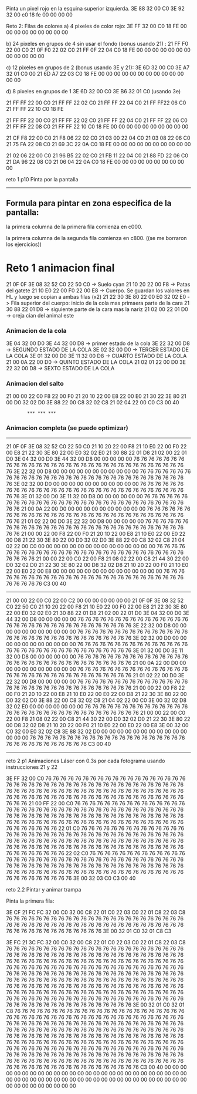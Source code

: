 Pinta un pixel rojo en la esquina superior izquierda.
3E 88 32 00 C0 3E 92 32 00 c0 18 fe 00 00 00 00

Reto 2: Filas de colores
a)
4 pixeles de color rojo:
3E FF 32 00 C0 18 FE 00 00 00 00 00 00 00 00 00

b)
24 pixeles en grupos de 4 sin usar el fondo (bonus usando 21) :
21 FF F0 22 00 C0 21 0F F0 22 02 C0 21 FF 0F 22 
04 C0 18 FE 00 00 00 00 00 00 00 00 00 00 00 00

c)
12 pixeles en grupos de 2 (bonus usando 3E y 21):
3E 6D 32 00 C0 3E A7 32 01 C0 00 21 6D A7 22 03
C0 18 FE 00 00 00 00 00 00 00 00 00 00 00 00 00

d)
8 pixeles en grupos de 1
3E 6D 32 00 C0 3E B6 32 01 C0 (usando 3e)

21 FF FF 22 00 C0 21 FF FF 22 02 C0 21 FF FF 22 04 C0 21 FF FF22 06 C0 21 FF FF 22 10 C0 18 FE

21 FF FF 22 00 C0 21 FF FF 22 02 C0 21 FF FF 22 04 C0 21 FF FF 22 06 C0 21 FF FF 22 08 C0 21 FF FF 22 10 C0 18 FE 00 00 00 00 00 00 00 00 00 00

21 CF F8 22 00 C0 21 F8 06 22 02 C0 21 03 00 22 04 C0 21 03 08 22 06 C0 21 75 FA 22 08 C0 21 69 3C 22 0A C0 18 FE 00 00 00 00 00 00 00 00 00 00

21 02 06 22 00 C0 21 96 B5 22 02 C0 21 FB 11 22 04 C0 21 88 FD 22 06 C0 21 DA 96 22 08 C0 21 06 04 22 0A C0 18 FE 00 00 00 00 00 00 00 00 00 00




reto 1 p10 Pinta por la pantalla

-----
Formula para pintar en zona especifica de la pantalla:
-----


la primera columna de la primera fila comienza en c000.

la primera columna de la segunda fila comienza en c800.
((se me borraron los ejercicios))

# Reto 1 animacion final

21 0F 0F 3E 08 32 52 C0 22 50 C0 -> Suelo cyan
21 10 20 22 00 F8 -> Patas del gatete
21 10 E0 22 00 F0 22 00 E8 -> Cuerpo. Se guardan los valores en HL y luego se copian a ambas filas (x2)
21 22 30 3E 80 22 00 E0 32 02 E0 -> Fila superior del cuerpo: inicio de la cola mas primaera parte de la cara
21 30 88 22 01 D8 -> siguiente parte de la cara mas la nariz
21 02 00 22 01 D0 -> oreja cian del animal este

### Animacion de la cola
3E 04 32 00 D0 3E 44 32 00 D8 -> primer estado de la cola
3E 22 32 00 D8 -> SEGUNDO ESTADO DE LA COLA
3E 02 32 00 D0 -> TERCER ESTADO DE LA COLA
3E 01 32 00 D0 3E 11 32 00 D8 -> CUARTO ESTADO DE LA COLA
21 00 0A 22 00 D0 -> QUINTO ESTADO DE LA COLA
21 02 01 22 00 D0 3E 22 32 00 D8 -> SEXTO ESTADO DE LA COLA

### Animacion del salto
21 00 00 22 00 F8 22 00 F0 21 20 10 22 00 E8 22 00 E0 21 30 22 3E 80 21 00 D0 32 02 D0 3E 88 22 00 C8 32 02 C8 21 02 04 22 00 C0 C3 00 40




			*** *** ***
### Animacion completa (se puede optimizar)

-	-	-	-	-	-	-
21 0F 0F 3E 08 32 52 C0 22 50 C0 21 10 20 22 00 F8 21 10 E0 22 00 F0 22 00 E8 21 22 30 3E 80 22 00 E0 32 02 E0 21 30 88 22 01 D8 21 02 00 22 01 D0 3E 04 32 00 D0 3E 44 32 00 D8 00 00 00 00 00 76 76 76 76 76 76 76 76 76 76 76 76 76 76 76 76 76 76 76 76 76 76 76 76 76 76 76 76 76 76 76 76 3E 22 32 00 D8 00 00 00 00 00 00 00 00 00 00 00 76 76 76 76 76 76 76 76 76 76 76 76 76 76 76 76 76 76 76 76 76 76 76 76 76 76 76 76 76 76 76 76 3E 02 32 00 D0 00 00 00 00 00 00 00 00 00 00 00 76 76 76 76 76 76 76 76 76 76 76 76 76 76 76 76 76 76 76 76 76 76 76 76 76 76 76 76 76 76 76 76 3E 01 32 00 D0 3E 11 32 00 D8 00 00 00 00 00 00 76 76 76 76 76 76 76 76 76 76 76 76 76 76 76 76 76 76 76 76 76 76 76 76 76 76 76 76 76 76 76 76 21 00 0A 22 00 D0 00 00 00 00 00 00 00 00 00 00 76 76 76 76 76 76 76 76 76 76 76 76 76 76 76 76 76 76 76 76 76 76 76 76 76 76 76 76 76 76 76 76 21 01 02 22 00 D0 3E 22 32 00 D8 00 00 00 00 00 76 76 76 76 76 76 76 76 76 76 76 76 76 76 76 76 76 76 76 76 76 76 76 76 76 76 76 76 76 76 76 76 21 00 00 22 00 F8 22 00 F0 21 20 10 22 00 E8 21 10 E0 22 00 E0 22 00 D8 21 22 30 3E 80 22 00 D0 32 02 D0 3E 88 22 00 C8 32 02 C8 21 04 02 22 00 C0 00 00 00 00 00 00 00 00 00 00 00 00 00 00 00 76 76 76 76 76 76 76 76 76 76 76 76 76 76 76 76 76 76 76 76 76 76 76 76 76 76 76 76 76 76 76 76 21 00 00 22 00 C0 22 00 F8 21 08 02 22 00 C8 21 44 30 22 00 D0 32 02 D0 21 22 30 3E 80 22 00 D8 32 02 D8 21 10 20 22 00 F0 21 10 E0 22 00 E0 22 00 E8 00 00 00 00 00 00 00 00 00 00 00 00 00 00 76 76 76 76 76 76 76 76 76 76 76 76 76 76 76 76 76 76 76 76 76 76 76 76 76 76 76 76 76 76 76 76 C3 00 40

-	-	-	-	-	-	-
21 00 00 22 00 C0 22 00 C2 00 00 00 00 00 00 00
21 0F 0F 3E 08 32 52 C0 22 50 C0 21 10 20 22 00 F8 21 10 E0 22 00 F0 22 00 E8 21 22 30 3E 80 22 00 E0 32 02 E0 21 30 88 22 01 D8 21 02 00 22 01 D0 3E 04 32 00 D0 3E 44 32 00 D8 00 00 00 00 00 76 76 76 76 76 76 76 76 76 76 76 76 76 76 76 76 76 76 76 76 76 76 76 76 76 76 76 76 76 76 76 76 3E 22 32 00 D8 00 00 00 00 00 00 00 00 00 00 00 76 76 76 76 76 76 76 76 76 76 76 76 76 76 76 76 76 76 76 76 76 76 76 76 76 76 76 76 76 76 76 76 3E 02 32 00 D0 00 00 00 00 00 00 00 00 00 00 00 76 76 76 76 76 76 76 76 76 76 76 76 76 76 76 76 76 76 76 76 76 76 76 76 76 76 76 76 76 76 76 76 3E 01 32 00 D0 3E 11 32 00 D8 00 00 00 00 00 00 76 76 76 76 76 76 76 76 76 76 76 76 76 76 76 76 76 76 76 76 76 76 76 76 76 76 76 76 76 76 76 76 21 00 0A 22 00 D0 00 00 00 00 00 00 00 00 00 00 76 76 76 76 76 76 76 76 76 76 76 76 76 76 76 76 76 76 76 76 76 76 76 76 76 76 76 76 76 76 76 76 21 01 02 22 00 D0 3E 22 32 00 D8 00 00 00 00 00 76 76 76 76 76 76 76 76 76 76 76 76 76 76 76 76 76 76 76 76 76 76 76 76 76 76 76 76 76 76 76 76 21 00 00 22 00 F8 22 00 F0 21 20 10 22 00 E8 21 10 E0 22 00 E0 22 00 D8 21 22 30 3E 80 22 00 D0 32 02 D0 3E 88 22 00 C8 32 02 C8 21 04 02 22 00 C0 3E 00 32 02 D8 32 02 E0 00 00 00 00 00 00 00 76 76 76 76 76 76 76 76 76 76 76 76 76 76 76 76 76 76 76 76 76 76 76 76 76 76 76 76 76 76 76 76 
21 00 00 22 00 C0 22 00 F8 21 08 02 22 00 C8 21 44 30 22 00 D0 32 02 D0 21 22 30 3E 80 22 00 D8 32 02 D8 21 10 20 22 00 F0 21 10 E0 22 00 E0 22 00 E8 3E 00 32 00 C0 32 00 E0 32 02 C8 3E 88 32 02 D0 00 00 00 00 00 00 00 00 00 00 00 00 00 00 
76 76 76 76 76 76 76 76 76 76 76 76 76 76 76 76 76 76 76 76 76 76 76 76 76 76 76 76 76 76 76 76 
C3 00 40


------------------------------------------------------------

reto 2 p1 Animaciones
Láser con 0.3s por cada fotograma usando instrucciones 21 y 22

3E FF 32 00 C0 76 76 76 76 76 76 76 76 76 76 76 76 76 76 76 76 76 76 76 76 76 76 76 76 76 76 76 76 76 76 76 76 76 76 76 76 76 76 76 76 76 76 76 76 76 76 76 76 76 76 76 76 76 76 76 76 76 76 76 76 76 76 76 76 76 76 76 76 76 76 76 76 76 76 76 76 76 76 76 76 76 76 76 76 76 76 76 76 76 76 76 76 76 76 21 00 FF 22 00 C0 76 76 76 76 76 76 76 76 76 76 76 76 76 76 76 76 76 76 76 76 76 76 76 76 76 76 76 76 76 76 76 76 76 76 76 76 76 76 76 76 76 76 76 76 76 76 76 76 76 76 76 76 76 76 76 76 76 76 76 76 76 76 76 76 76 76 76 76 76 76 76 76 76 76 76 76 76 76 76 76 76 76 76 76 76 76 76 76 76 76 76 76 76 76 22 01 C0 76 76 76 76 76 76 76 76 76 76 76 76 76 76 76 76 76 76 76 76 76 76 76 76 76 76 76 76 76 76 76 76 76 76 76 76 76 76 76 76 76 76 76 76 76 76 76 76 76 76 76 76 76 76 76 76 76 76 76 76 76 76 76 76 76 76 76 76 76 76 76 76 76 76 76 76 76 76 76 76 76 76 76 76 76 76 76 76 76 76 76 76 76 76 22 02 C0 76 76 76 76 76 76 76 76 76 76 76 76 76 76 76 76 76 76 76 76 76 76 76 76 76 76 76 76 76 76 76 76 76 76 76 76 76 76 76 76 76 76 76 76 76 76 76 76 76 76 76 76 76 76 76 76 76 76 76 76 76 76 76 76 76 76 76 76 76 76 76 76 76 76 76 76 76 76 76 76 76 76 76 76 76 76 76 76 76 76 76 76 76 76 3E 00 32 03 C0 C3 00 40


reto 2.2
Pintar y animar trampa

Pinta la primera fila:

3E CF 21 FC FC 32 00 C0 32 00 C8 22 01 C0 22 03 C0 22 01 C8 22 03 C8 76 76 76 76 76 76 76 76 76 76 76 76 76 76 76 76 76 76 76 76 76 76 76 76 76 76 76 76 76 76 76 76 76 76 76 76 76 76 76 76 76 76 76 76 76 76 76 76 76 76 76 76 76 76 76 76 76 76 76 76 76 3E 00 32 01 C0 32 01 C8 C3

3E FC 21 3C FC 32 00 C0 32 00 C8 22 01 C0 22 03 C0 22 01 C8 22 03 C8 76 76 76 76 76 76 76 76 76 76 76 76 76 76 76 76 76 76 76 76 76 76 76 76 76 76 76 76 76 76 76 76 76 76 76 76 76 76 76 76 76 76 76 76 76 76 76 76 76 76 76 76 76 76 76 76 76 76 76 76 76 76 76 76 76 76 76 76 76 76 76 76 76 76 76 76 76 76 76 76 76 76 76 76 76 76 76 76 76 76 76 76 76 76 76 76 76 76 76 76 76 76 76 76 76 76 76 76 76 76 76 76 76 76 76 76 76 76 76 76 76 76 76 76 76 76 76 76 76 76 76 76 76 76 76 76 76 76 76 76 76 76 76 76 76 76 76 76 76 76 76 76 76 76 76 76 76 76 76 76 76 76 76 76 76 76 76 76 76 76 76 76 76 76 76 76 76 76 76 76 76 76 76 76 76 76 76 76 76 76 76 76 76 76 76 76 76 76 76 76 76 76 76 76 76 76 76 76 76 76 76 76 76 76 76 76 76 76 76 76 76 76 76 76 76 76 76 76 76 76 76 76 76 3E 00 32 01 C0 32 01 C8 76 76 76 76 76 76 76 76 76 76 76 76 76 76 76 76 76 76 76 76 76 76 76 76 76 76 76 76 76 76 76 76 76 76 76 76 76 76 76 76 76 76 76 76 76 76 76 76 76 76 76 76 76 76 76 76 76 76 76 76 76 76 76 76 76 76 76 76 76 76 76 76 76 76 76 76 76 76 76 76 76 76 76 76 76 76 76 76 76 76 76 76 76 76 76 76 76 76 76 76 76 76 76 76 76 76 76 76 76 76 76 76 76 76 76 76 76 76 76 76 76 76 76 76 76 76 76 76 76 76 76 76 76 76 76 76 76 76 76 76 76 76 76 76 76 76 76 76 76 76 76 76 76 76 76 76 76 76 76 76 76 76 76 76 76 76 76 76 76 76 76 76 76 76 76 76 76 76 76 76 76 76 76 76 76 76 76 76 76 76 76 76 76 76 76 76 76 76 76 76 76 76 76 76 76 76 76 76 76 76 76 76 76 76 76 76 76 76 76 76 76 76 76 76 76 76 76 76 76 76 76 76 76 C3 00 40 00 00 00 00 00 00 00 00 00 00 00 00 00 00 00 00 00 00 00 00 00 00 00 00 00 00 00 00 00 00 00 00 00 00 00 00 00 00 00 00 00 00 00 00 00 00 00 00 00 00 00 00 00 00 00 00 00 00







